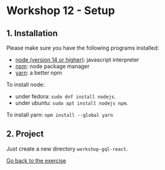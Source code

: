 # Workshop 12 - Setup

## 1. Installation

Please make sure you have the following programs installed:
- [node (version 14 or higher)](https://github.com/nodejs/node): javascript interpreter
- [npm](https://www.npmjs.com/): node package manager
- [yarn](https://yarnpkg.com/): a better npm

To install node:
- under fedora: `sudo dnf install nodejs`.
- under ubuntu: `sudo apt install nodejs npm`.

To install yarn:
`npm install --global yarn`

## 2. Project

Just create a new directory `workshop-gql-react`.

[Go back to the exercise](README.md)
